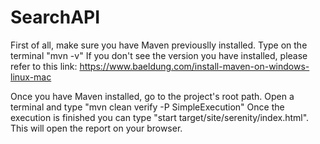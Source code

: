 # SearchAPI
First of all, make sure you have Maven previouslly installed. Type on the terminal "mvn -v"
If you don't see the version you have installed, please refer to this link: https://www.baeldung.com/install-maven-on-windows-linux-mac

Once you have Maven installed, go to the project's root path.
Open a terminal and type "mvn clean verify -P SimpleExecution"
Once the execution is finished you can type "start target/site/serenity/index.html". This will open the report on your browser.

